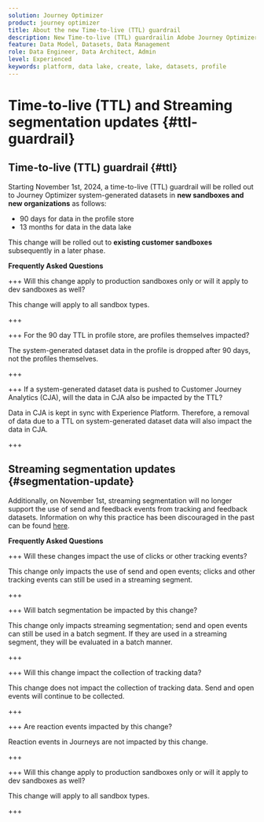 ```yaml
---
solution: Journey Optimizer
product: journey optimizer
title: About the new Time-to-live (TTL) guardrail
description: New Time-to-live (TTL) guardrailin Adobe Journey Optimizer
feature: Data Model, Datasets, Data Management
role: Data Engineer, Data Architect, Admin
level: Experienced
keywords: platform, data lake, create, lake, datasets, profile
---
```


# Time-to-live (TTL) and Streaming segmentation updates {#ttl-guardrail}

## Time-to-live (TTL) guardrail {#ttl}

Starting November 1st, 2024, a time-to-live (TTL) guardrail will be rolled out to Journey Optimizer system-generated datasets in **new sandboxes and new organizations** as follows:

* 90 days for data in the profile store
* 13 months for data in the data lake

This change will be rolled out to **existing customer sandboxes** subsequently in a later phase.
 
**Frequently Asked Questions**

+++ Will this change apply to production sandboxes only or will it apply to dev sandboxes as well?

This change will apply to all sandbox types.

+++


+++ For the 90 day TTL in profile store, are profiles themselves impacted?

The system-generated dataset data in the profile is dropped after 90 days, not the profiles themselves.

+++

+++ If a system-generated dataset data is pushed to Customer Journey Analytics (CJA), will the data in CJA also be impacted by the TTL?

Data in CJA is kept in sync with Experience Platform. Therefore, a removal of data due to a TTL on system-generated dataset data will also impact the data in CJA.

+++
 
## Streaming segmentation updates {#segmentation-update}

Additionally, on November 1st, streaming segmentation will no longer support the use of send and feedback events from tracking and feedback datasets. Information on why this practice has been discouraged in the past can be found [here](../audience/about-audiences.md#streaming-segmentation-events-guardrails).


**Frequently Asked Questions**

+++ Will these changes impact the use of clicks or other tracking events?

This change only impacts the use of send and open events; clicks and other tracking events can still be used in a streaming segment.

+++

+++ Will batch segmentation be impacted by this change?

This change only impacts streaming segmentation; send and open events can still be used in a batch segment. If they are used in a streaming segment, they will be evaluated in a batch manner.

+++

+++ Will this change impact the collection of tracking data?

This change does not impact the collection of tracking data. Send and open events will continue to be collected.

+++


+++ Are reaction events impacted by this change?

Reaction events in Journeys are not impacted by this change.

+++


+++ Will this change apply to production sandboxes only or will it apply to dev sandboxes as well?

This change will apply to all sandbox types.

+++ 